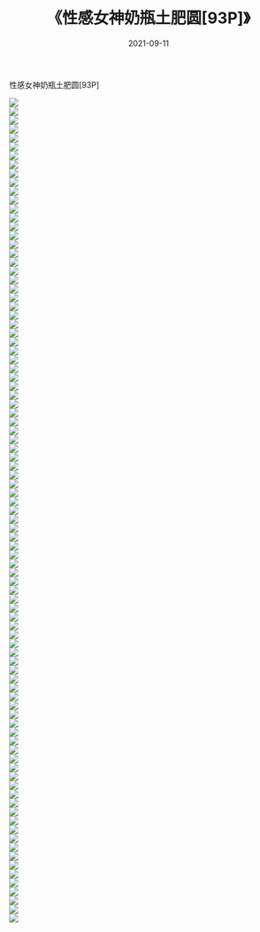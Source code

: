 ﻿---
layout: post
title:  《性感女神奶瓶土肥圆[93P]》
date:   2021-09-11
img: http://pic.660000.xyz/1:/性感/2021/性感女神奶瓶土肥圆[93P]/000.jpg
categories: [美女, 清纯, 唯美]
---

性感女神奶瓶土肥圆[93P]

  ![](http://pic.660000.xyz/1:/性感/2021/性感女神奶瓶土肥圆[93P]/001.jpg) <br> ![](http://pic.660000.xyz/1:/性感/2021/性感女神奶瓶土肥圆[93P]/002.jpg) <br> ![](http://pic.660000.xyz/1:/性感/2021/性感女神奶瓶土肥圆[93P]/003.jpg) <br> ![](http://pic.660000.xyz/1:/性感/2021/性感女神奶瓶土肥圆[93P]/004.jpg) <br> ![](http://pic.660000.xyz/1:/性感/2021/性感女神奶瓶土肥圆[93P]/005.jpg) <br> ![](http://pic.660000.xyz/1:/性感/2021/性感女神奶瓶土肥圆[93P]/006.jpg) <br> ![](http://pic.660000.xyz/1:/性感/2021/性感女神奶瓶土肥圆[93P]/007.jpg) <br> ![](http://pic.660000.xyz/1:/性感/2021/性感女神奶瓶土肥圆[93P]/008.jpg) <br> ![](http://pic.660000.xyz/1:/性感/2021/性感女神奶瓶土肥圆[93P]/009.jpg) <br> ![](http://pic.660000.xyz/1:/性感/2021/性感女神奶瓶土肥圆[93P]/010.jpg) <br> ![](http://pic.660000.xyz/1:/性感/2021/性感女神奶瓶土肥圆[93P]/011.jpg) <br> ![](http://pic.660000.xyz/1:/性感/2021/性感女神奶瓶土肥圆[93P]/012.jpg) <br> ![](http://pic.660000.xyz/1:/性感/2021/性感女神奶瓶土肥圆[93P]/013.jpg) <br> ![](http://pic.660000.xyz/1:/性感/2021/性感女神奶瓶土肥圆[93P]/014.jpg) <br> ![](http://pic.660000.xyz/1:/性感/2021/性感女神奶瓶土肥圆[93P]/015.jpg) <br> ![](http://pic.660000.xyz/1:/性感/2021/性感女神奶瓶土肥圆[93P]/016.jpg) <br> ![](http://pic.660000.xyz/1:/性感/2021/性感女神奶瓶土肥圆[93P]/017.jpg) <br> ![](http://pic.660000.xyz/1:/性感/2021/性感女神奶瓶土肥圆[93P]/018.jpg) <br> ![](http://pic.660000.xyz/1:/性感/2021/性感女神奶瓶土肥圆[93P]/019.jpg) <br> ![](http://pic.660000.xyz/1:/性感/2021/性感女神奶瓶土肥圆[93P]/020.jpg) <br> ![](http://pic.660000.xyz/1:/性感/2021/性感女神奶瓶土肥圆[93P]/021.jpg) <br> ![](http://pic.660000.xyz/1:/性感/2021/性感女神奶瓶土肥圆[93P]/022.jpg) <br> ![](http://pic.660000.xyz/1:/性感/2021/性感女神奶瓶土肥圆[93P]/023.jpg) <br> ![](http://pic.660000.xyz/1:/性感/2021/性感女神奶瓶土肥圆[93P]/024.jpg) <br> ![](http://pic.660000.xyz/1:/性感/2021/性感女神奶瓶土肥圆[93P]/025.jpg) <br> ![](http://pic.660000.xyz/1:/性感/2021/性感女神奶瓶土肥圆[93P]/026.jpg) <br> ![](http://pic.660000.xyz/1:/性感/2021/性感女神奶瓶土肥圆[93P]/027.jpg) <br> ![](http://pic.660000.xyz/1:/性感/2021/性感女神奶瓶土肥圆[93P]/028.jpg) <br> ![](http://pic.660000.xyz/1:/性感/2021/性感女神奶瓶土肥圆[93P]/029.jpg) <br> ![](http://pic.660000.xyz/1:/性感/2021/性感女神奶瓶土肥圆[93P]/030.jpg) <br> ![](http://pic.660000.xyz/1:/性感/2021/性感女神奶瓶土肥圆[93P]/031.jpg) <br> ![](http://pic.660000.xyz/1:/性感/2021/性感女神奶瓶土肥圆[93P]/032.jpg) <br> ![](http://pic.660000.xyz/1:/性感/2021/性感女神奶瓶土肥圆[93P]/033.jpg) <br> ![](http://pic.660000.xyz/1:/性感/2021/性感女神奶瓶土肥圆[93P]/034.jpg) <br> ![](http://pic.660000.xyz/1:/性感/2021/性感女神奶瓶土肥圆[93P]/035.jpg) <br> ![](http://pic.660000.xyz/1:/性感/2021/性感女神奶瓶土肥圆[93P]/036.jpg) <br> ![](http://pic.660000.xyz/1:/性感/2021/性感女神奶瓶土肥圆[93P]/037.jpg) <br> ![](http://pic.660000.xyz/1:/性感/2021/性感女神奶瓶土肥圆[93P]/038.jpg) <br> ![](http://pic.660000.xyz/1:/性感/2021/性感女神奶瓶土肥圆[93P]/039.jpg) <br> ![](http://pic.660000.xyz/1:/性感/2021/性感女神奶瓶土肥圆[93P]/040.jpg) <br> ![](http://pic.660000.xyz/1:/性感/2021/性感女神奶瓶土肥圆[93P]/041.jpg) <br> ![](http://pic.660000.xyz/1:/性感/2021/性感女神奶瓶土肥圆[93P]/042.jpg) <br> ![](http://pic.660000.xyz/1:/性感/2021/性感女神奶瓶土肥圆[93P]/043.jpg) <br> ![](http://pic.660000.xyz/1:/性感/2021/性感女神奶瓶土肥圆[93P]/044.jpg) <br> ![](http://pic.660000.xyz/1:/性感/2021/性感女神奶瓶土肥圆[93P]/045.jpg) <br> ![](http://pic.660000.xyz/1:/性感/2021/性感女神奶瓶土肥圆[93P]/046.jpg) <br> ![](http://pic.660000.xyz/1:/性感/2021/性感女神奶瓶土肥圆[93P]/047.jpg) <br> ![](http://pic.660000.xyz/1:/性感/2021/性感女神奶瓶土肥圆[93P]/048.jpg) <br> ![](http://pic.660000.xyz/1:/性感/2021/性感女神奶瓶土肥圆[93P]/049.jpg) <br> ![](http://pic.660000.xyz/1:/性感/2021/性感女神奶瓶土肥圆[93P]/050.jpg) <br> ![](http://pic.660000.xyz/1:/性感/2021/性感女神奶瓶土肥圆[93P]/051.jpg) <br> ![](http://pic.660000.xyz/1:/性感/2021/性感女神奶瓶土肥圆[93P]/052.jpg) <br> ![](http://pic.660000.xyz/1:/性感/2021/性感女神奶瓶土肥圆[93P]/053.jpg) <br> ![](http://pic.660000.xyz/1:/性感/2021/性感女神奶瓶土肥圆[93P]/054.jpg) <br> ![](http://pic.660000.xyz/1:/性感/2021/性感女神奶瓶土肥圆[93P]/055.jpg) <br> ![](http://pic.660000.xyz/1:/性感/2021/性感女神奶瓶土肥圆[93P]/056.jpg) <br> ![](http://pic.660000.xyz/1:/性感/2021/性感女神奶瓶土肥圆[93P]/057.jpg) <br> ![](http://pic.660000.xyz/1:/性感/2021/性感女神奶瓶土肥圆[93P]/058.jpg) <br> ![](http://pic.660000.xyz/1:/性感/2021/性感女神奶瓶土肥圆[93P]/059.jpg) <br> ![](http://pic.660000.xyz/1:/性感/2021/性感女神奶瓶土肥圆[93P]/060.jpg) <br> ![](http://pic.660000.xyz/1:/性感/2021/性感女神奶瓶土肥圆[93P]/061.jpg) <br> ![](http://pic.660000.xyz/1:/性感/2021/性感女神奶瓶土肥圆[93P]/062.jpg) <br> ![](http://pic.660000.xyz/1:/性感/2021/性感女神奶瓶土肥圆[93P]/063.jpg) <br> ![](http://pic.660000.xyz/1:/性感/2021/性感女神奶瓶土肥圆[93P]/064.jpg) <br> ![](http://pic.660000.xyz/1:/性感/2021/性感女神奶瓶土肥圆[93P]/065.jpg) <br> ![](http://pic.660000.xyz/1:/性感/2021/性感女神奶瓶土肥圆[93P]/066.jpg) <br> ![](http://pic.660000.xyz/1:/性感/2021/性感女神奶瓶土肥圆[93P]/067.jpg) <br> ![](http://pic.660000.xyz/1:/性感/2021/性感女神奶瓶土肥圆[93P]/068.jpg) <br> ![](http://pic.660000.xyz/1:/性感/2021/性感女神奶瓶土肥圆[93P]/069.jpg) <br> ![](http://pic.660000.xyz/1:/性感/2021/性感女神奶瓶土肥圆[93P]/070.jpg) <br> ![](http://pic.660000.xyz/1:/性感/2021/性感女神奶瓶土肥圆[93P]/071.jpg) <br> ![](http://pic.660000.xyz/1:/性感/2021/性感女神奶瓶土肥圆[93P]/072.jpg) <br> ![](http://pic.660000.xyz/1:/性感/2021/性感女神奶瓶土肥圆[93P]/073.jpg) <br> ![](http://pic.660000.xyz/1:/性感/2021/性感女神奶瓶土肥圆[93P]/074.jpg) <br> ![](http://pic.660000.xyz/1:/性感/2021/性感女神奶瓶土肥圆[93P]/075.jpg) <br> ![](http://pic.660000.xyz/1:/性感/2021/性感女神奶瓶土肥圆[93P]/076.jpg) <br> ![](http://pic.660000.xyz/1:/性感/2021/性感女神奶瓶土肥圆[93P]/077.jpg) <br> ![](http://pic.660000.xyz/1:/性感/2021/性感女神奶瓶土肥圆[93P]/078.jpg) <br> ![](http://pic.660000.xyz/1:/性感/2021/性感女神奶瓶土肥圆[93P]/079.jpg) <br> ![](http://pic.660000.xyz/1:/性感/2021/性感女神奶瓶土肥圆[93P]/080.jpg) <br> ![](http://pic.660000.xyz/1:/性感/2021/性感女神奶瓶土肥圆[93P]/081.jpg) <br> ![](http://pic.660000.xyz/1:/性感/2021/性感女神奶瓶土肥圆[93P]/082.jpg) <br> ![](http://pic.660000.xyz/1:/性感/2021/性感女神奶瓶土肥圆[93P]/083.jpg) <br> ![](http://pic.660000.xyz/1:/性感/2021/性感女神奶瓶土肥圆[93P]/084.jpg) <br> ![](http://pic.660000.xyz/1:/性感/2021/性感女神奶瓶土肥圆[93P]/085.jpg) <br> ![](http://pic.660000.xyz/1:/性感/2021/性感女神奶瓶土肥圆[93P]/086.jpg) <br> ![](http://pic.660000.xyz/1:/性感/2021/性感女神奶瓶土肥圆[93P]/087.jpg) <br> ![](http://pic.660000.xyz/1:/性感/2021/性感女神奶瓶土肥圆[93P]/088.jpg) <br> ![](http://pic.660000.xyz/1:/性感/2021/性感女神奶瓶土肥圆[93P]/089.jpg) <br> ![](http://pic.660000.xyz/1:/性感/2021/性感女神奶瓶土肥圆[93P]/090.jpg) <br> ![](http://pic.660000.xyz/1:/性感/2021/性感女神奶瓶土肥圆[93P]/091.jpg) <br> ![](http://pic.660000.xyz/1:/性感/2021/性感女神奶瓶土肥圆[93P]/092.jpg) <br> ![](http://pic.660000.xyz/1:/性感/2021/性感女神奶瓶土肥圆[93P]/093.jpg) <br>